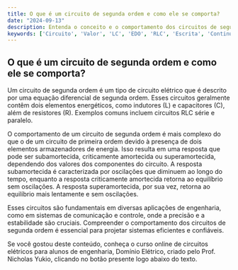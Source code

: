 ```yaml
---
title: O que é um circuito de segunda ordem e como ele se comporta?
date: "2024-09-13"
description: Entenda o conceito e o comportamento dos circuitos de segunda ordem em engenharia elétrica.
keywords: ['Circuito', 'Valor', 'LC', 'EDO', 'RLC', 'Escrita', 'Continuidade']
---
```


## O que é um circuito de segunda ordem e como ele se comporta?

Um circuito de segunda ordem é um tipo de circuito elétrico que é descrito por uma equação diferencial de segunda ordem. Esses circuitos geralmente contêm dois elementos energéticos, como indutores (L) e capacitores (C), além de resistores (R). Exemplos comuns incluem circuitos RLC série e paralelo.

O comportamento de um circuito de segunda ordem é mais complexo do que o de um circuito de primeira ordem devido à presença de dois elementos armazenadores de energia. Isso resulta em uma resposta que pode ser subamortecida, criticamente amortecida ou superamortecida, dependendo dos valores dos componentes do circuito. A resposta subamortecida é caracterizada por oscilações que diminuem ao longo do tempo, enquanto a resposta criticamente amortecida retorna ao equilíbrio sem oscilações. A resposta superamortecida, por sua vez, retorna ao equilíbrio mais lentamente e sem oscilações.

Esses circuitos são fundamentais em diversas aplicações de engenharia, como em sistemas de comunicação e controle, onde a precisão e a estabilidade são cruciais. Compreender o comportamento dos circuitos de segunda ordem é essencial para projetar sistemas eficientes e confiáveis.

Se você gostou deste conteúdo, conheça o curso online de circuitos elétricos para alunos de engenharia, Domínio Elétrico, criado pelo Prof. Nicholas Yukio, clicando no botão presente logo abaixo do texto.
